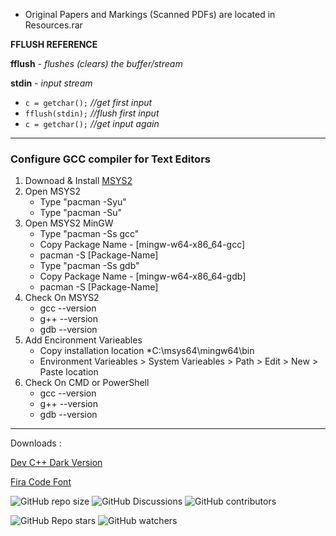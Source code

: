 - Original Papers and Markings (Scanned PDFs) are located in Resources.rar

**FFLUSH REFERENCE**

**fflush** - *flushes (clears) the buffer/stream*

**stdin**  - *input stream*

- `c = getchar();`  *//get first input*
- `fflush(stdin);`  *//flush first input*
- `c = getchar();`  *//get input again*
---
### Configure GCC compiler for Text Editors
1. Downoad & Install [MSYS2](https://github.com/msys2/msys2-installer/releases/download/2022-12-16/msys2-x86_64-20221216.exe)
3. Open MSYS2
	- Type "pacman -Syu"
	- Type "pacman -Su"
4. Open MSYS2 MinGW
	- Type "pacman -Ss gcc"
	- Copy Package Name - [mingw-w64-x86_64-gcc]
	- pacman -S [Package-Name]
	- Type "pacman -Ss gdb"
	- Copy Package Name - [mingw-w64-x86_64-gdb]
	- pacman -S [Package-Name]
5. Check On MSYS2
	- gcc --version
	- g++ --version
	- gdb --version
6. Add Encironment Varieables
	- Copy installation location  *C:\msys64\mingw64\bin
	- Environment Varieables > System Varieables > Path > Edit > New > Paste location
7. Check On CMD or PowerShell
	- gcc --version
	- g++ --version
	- gdb --version
---
Downloads : 

[Dev C++ Dark Version](https://github.com/Embarcadero/Dev-Cpp)

[Fira Code Font](https://github.com/tonsky/FiraCode)



![GitHub repo size](https://img.shields.io/github/repo-size/BL4ckBU7N/SLIIT_Y1S1)
![GitHub Discussions](https://img.shields.io/github/discussions/BL4ckBU7N/SLIIT_Y1S1)
![GitHub contributors](https://img.shields.io/github/contributors/BL4ckBU7N/SLIIT_Y1S1)

![GitHub Repo stars](https://img.shields.io/github/stars/BL4ckBU7N/SLIIT_Y1S1?style=social)
![GitHub watchers](https://img.shields.io/github/watchers/BL4ckBU7N/SLIIT_Y1S1?style=social)
